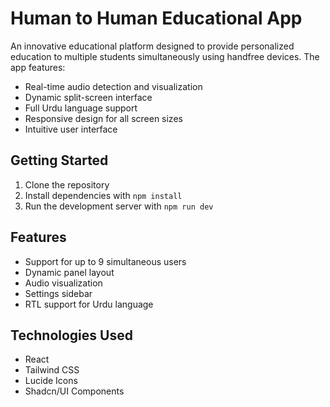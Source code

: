 # Human to Human Educational App

An innovative educational platform designed to provide personalized education to multiple students simultaneously using handfree devices. The app features:

- Real-time audio detection and visualization
- Dynamic split-screen interface
- Full Urdu language support
- Responsive design for all screen sizes
- Intuitive user interface

## Getting Started

1. Clone the repository
2. Install dependencies with `npm install`
3. Run the development server with `npm run dev`

## Features

- Support for up to 9 simultaneous users
- Dynamic panel layout
- Audio visualization
- Settings sidebar
- RTL support for Urdu language

## Technologies Used

- React
- Tailwind CSS
- Lucide Icons
- Shadcn/UI Components
